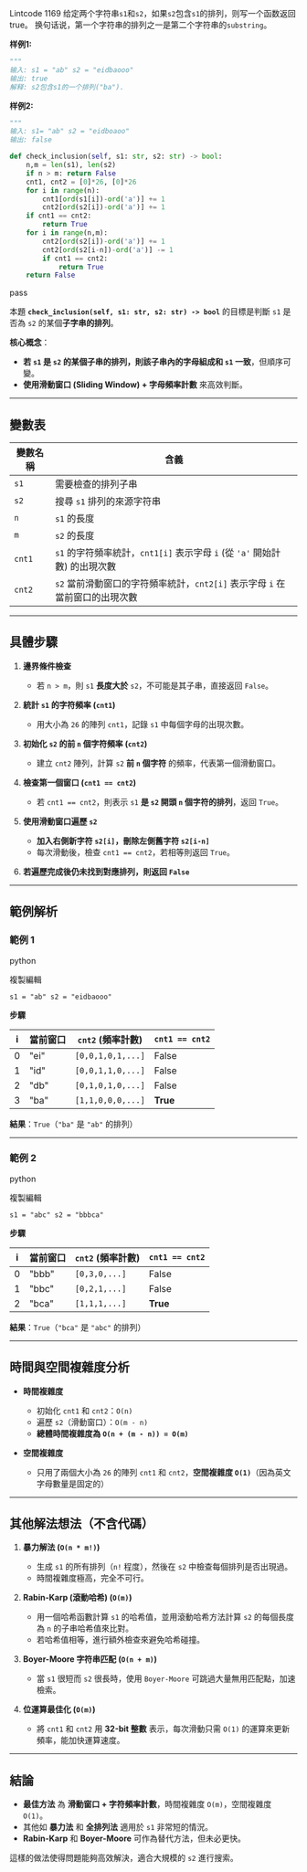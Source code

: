 Lintcode 1169
给定两个字符串`s1`和`s2`，如果`s2`包含`s1`的排列，则写一个函数返回true。 换句话说，第一个字符串的排列之一是第二个字符串的`substring`。

**样例1:**
```python
"""
输入: s1 = "ab" s2 = "eidbaooo"
输出: true
解释: s2包含s1的一个排列("ba").
```
**样例2:**
```python
"""
输入: s1= "ab" s2 = "eidboaoo"
输出: false
```




```python
def check_inclusion(self, s1: str, s2: str) -> bool:
	n,m = len(s1), len(s2)
	if n > m: return False
	cnt1, cnt2 = [0]*26, [0]*26
	for i in range(n):
		cnt1[ord(s1[i])-ord('a')] += 1
		cnt2[ord(s2[i])-ord('a')] += 1
	if cnt1 == cnt2:
		return True
	for i in range(n,m):
		cnt2[ord(s2[i])-ord('a')] += 1
		cnt2[ord(s2[i-n])-ord('a')] -= 1
		if cnt1 == cnt2:
			return True
	return False
```
pass


本題 **`check_inclusion(self, s1: str, s2: str) -> bool`** 的目標是判斷 `s1` 是否為 `s2` 的某個**子字串的排列**。

**核心概念**：

- **若 `s1` 是 `s2` 的某個子串的排列，則該子串內的字母組成和 `s1` 一致**，但順序可變。
- **使用滑動窗口 (Sliding Window) + 字母頻率計數** 來高效判斷。

---

## **變數表**

|變數名稱|含義|
|---|---|
|`s1`|需要檢查的排列子串|
|`s2`|搜尋 `s1` 排列的來源字符串|
|`n`|`s1` 的長度|
|`m`|`s2` 的長度|
|`cnt1`|`s1` 的字符頻率統計，`cnt1[i]` 表示字母 `i` (從 `'a'` 開始計數) 的出現次數|
|`cnt2`|`s2` 當前滑動窗口的字符頻率統計，`cnt2[i]` 表示字母 `i` 在當前窗口的出現次數|

---

## **具體步驟**

1. **邊界條件檢查**
    
    - 若 `n > m`，則 `s1` **長度大於** `s2`，不可能是其子串，直接返回 `False`。
2. **統計 `s1` 的字符頻率 (`cnt1`)**
    
    - 用大小為 `26` 的陣列 `cnt1`，記錄 `s1` 中每個字母的出現次數。
3. **初始化 `s2` 的前 `n` 個字符頻率 (`cnt2`)**
    
    - 建立 `cnt2` 陣列，計算 `s2` **前 `n` 個字符** 的頻率，代表第一個滑動窗口。
4. **檢查第一個窗口 (`cnt1 == cnt2`)**
    
    - 若 `cnt1 == cnt2`，則表示 `s1` **是 `s2` 開頭 `n` 個字符的排列**，返回 `True`。
5. **使用滑動窗口遍歷 `s2`**
    
    - **加入右側新字符 `s2[i]`，刪除左側舊字符 `s2[i-n]`**
    - 每次滑動後，檢查 `cnt1 == cnt2`，若相等則返回 `True`。
6. **若遍歷完成後仍未找到對應排列，則返回 `False`**
    

---

## **範例解析**

### **範例 1**

python

複製編輯

`s1 = "ab" s2 = "eidbaooo"`

**步驟**

|i|當前窗口|`cnt2` (頻率計數)|`cnt1 == cnt2`|
|---|---|---|---|
|0|"ei"|`[0,0,1,0,1,...]`|False|
|1|"id"|`[0,0,1,1,0,...]`|False|
|2|"db"|`[0,1,0,1,0,...]`|False|
|3|"ba"|`[1,1,0,0,0,...]`|**True**|

**結果**：`True`（`"ba"` 是 `"ab"` 的排列）

---

### **範例 2**

python

複製編輯

`s1 = "abc" s2 = "bbbca"`

**步驟**

|i|當前窗口|`cnt2` (頻率計數)|`cnt1 == cnt2`|
|---|---|---|---|
|0|"bbb"|`[0,3,0,...]`|False|
|1|"bbc"|`[0,2,1,...]`|False|
|2|"bca"|`[1,1,1,...]`|**True**|

**結果**：`True`（`"bca"` 是 `"abc"` 的排列）

---

## **時間與空間複雜度分析**

- **時間複雜度**
    
    - 初始化 `cnt1` 和 `cnt2`：`O(n)`
    - 遍歷 `s2`（滑動窗口）：`O(m - n)`
    - **總體時間複雜度為 `O(n + (m - n)) = O(m)`**
- **空間複雜度**
    
    - 只用了兩個大小為 `26` 的陣列 `cnt1` 和 `cnt2`，**空間複雜度 `O(1)`**（因為英文字母數量是固定的）

---

## **其他解法想法（不含代碼）**

1. **暴力解法 (`O(n * m!)`)**
    
    - 生成 `s1` 的所有排列（`n!` 程度），然後在 `s2` 中檢查每個排列是否出現過。
    - 時間複雜度極高，完全不可行。
2. **Rabin-Karp (滾動哈希) (`O(m)`)**
    
    - 用一個哈希函數計算 `s1` 的哈希值，並用滾動哈希方法計算 `s2` 的每個長度為 `n` 的子串哈希值來比對。
    - 若哈希值相等，進行額外檢查來避免哈希碰撞。
3. **Boyer-Moore 字符串匹配 (`O(n + m)`)**
    
    - 當 `s1` 很短而 `s2` 很長時，使用 `Boyer-Moore` 可跳過大量無用匹配點，加速檢索。
4. **位運算最佳化 (`O(m)`)**
    
    - 將 `cnt1` 和 `cnt2` 用 **32-bit 整數** 表示，每次滑動只需 `O(1)` 的運算來更新頻率，能加快運算速度。

---

## **結論**

- **最佳方法** 為 **滑動窗口 + 字符頻率計數**，時間複雜度 `O(m)`，空間複雜度 `O(1)`。
- 其他如 **暴力法** 和 **全排列法** 適用於 `s1` 非常短的情況。
- **Rabin-Karp** 和 **Boyer-Moore** 可作為替代方法，但未必更快。

這樣的做法使得問題能夠高效解決，適合大規模的 `s2` 進行搜索。